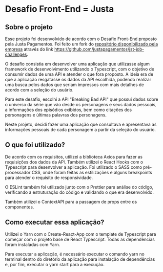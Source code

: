 # Desafio Front-End = Justa

## Sobre o projeto

Esse projeto foi desenvolvido de acordo com o Desafio Front-End proposto pela Justa Pagamentos. Foi feito um fork do [repositório disponibilizado pela empresa](https://github.com/justapagamentos/jst-job-challenges) através do link https://github.com/justapagamentos/jst-job-challenges.

O desafio consistia em desenvolver uma aplicação que utilizasse algum framework de desenvolvimento utilizando o Typescript, com o objetivo de consumir dados de uma API e atender o que fora proposto. A ideia era de que a aplicação resgatasse os dados da API escolhida, podendo realizar uma busca pelos dados que seriam impressos com mais detalhes de acordo com a seleção do usuário.

Para este desafio, escolhi a API "Breaking Bad API" que possui dados sobre o universo da série que vão desde os personagens e seus dados pessoais, a informações dos episódios exibidos, bem como citações dos personagens e últimas palavras dos personagens.

Neste projeto, decidi fazer uma aplicação que consultava e apresentava as informações pessoais de cada personagem a partir da seleção do usuário.


## O que foi utilizado?

De acordo com os requisitos, utilizei a biblioteca Axios para fazer as requisições dos dados da API. Também utilizei o React Hooks com o Typescript para desenvolver a aplicação. 
Foi utilizado o SASS como pré-processador CSS, onde foram feitas as estilizações e alguns breakpoints para atender o requisito de responsividade.

O ESLint também foi utilizado junto com o Prettier para análise do código, verificando a estruturação do código e validando o que era desenvolvido. 

Também utilizei o ContextAPI para a passagem de props entre os componentes.

## Como executar essa aplicação?

Utilizei o Yarn com o Create-React-App com o template de Typescript para começar com o projeto base de React Typescript. Todas as dependências foram instaladas com Yarn.

Para executar a aplicação, é necessário executar o comando yarn no terminal dentro do diretório da aplicação para instalação de dependências e, por fim, executar o yarn start para a execução.
